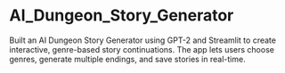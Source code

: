 # AI_Dungeon_Story_Generator
Built an AI Dungeon Story Generator using GPT-2 and Streamlit to create interactive, genre-based story continuations. The app lets users choose genres, generate multiple endings, and save stories in real-time.
